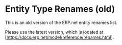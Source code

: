 ﻿# Entity Type Renames (old)

This is an old version of the ERP.net entity renames list.

Please use the latest version, which is located at [https://docs.erp.net/model/reference/renames.html].